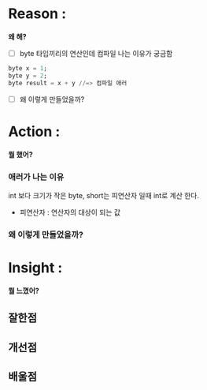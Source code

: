 # Reason : 

**왜 해?**

- [ ] byte 타입끼리의 연산인데 컴파일 나는 이유가 궁금함
```sql
byte x = 1;
byte y = 2;
byte result = x + y //=> 컴파일 애러
```
- [ ] 왜 이렇게 만들었을까?
# Action : 

**뭘 했어?**

### 애러가 나는 이유

int 보다 크기가 작은 byte, short는 피연산자 일때 int로 계산 한다.

- 피연산자 : 연산자의 대상이 되는 값
### 왜 이렇게 만들었을까?

# Insight : 

**뭘 느꼈어?**

## 잘한점

## 개선점

## 배울점

